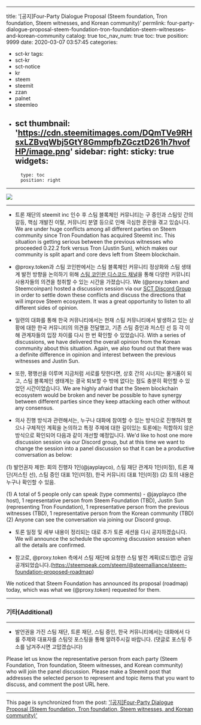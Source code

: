 
---
title: '[공지]Four-Party Dialogue Proposal (Steem foundation, Tron foundation, Steem witnesses, and Korean community)'
permlink: four-party-dialogue-proposal-steem-foundation-tron-foundation-steem-witnesses-and-korean-community
catalog: true
toc_nav_num: true
toc: true
position: 9999
date: 2020-03-07 03:57:45
categories:
- sct-kr
tags:
- sct-kr
- sct-notice
- kr
- steem
- steemit
- zzan
- palnet
- steemleo
- sct
thumbnail: 'https://cdn.steemitimages.com/DQmTVe9RHsxLZBvqWbj5GtY8GmmpfbZGcztD261h7hvofHP/image.png'
sidebar:
    right:
        sticky: true
widgets:
    -
        type: toc
        position: right
---


![](https://cdn.steemitimages.com/DQmTVe9RHsxLZBvqWbj5GtY8GmmpfbZGcztD261h7hvofHP/image.png)

***

* 트론 재단의 steemit inc 인수 후 스팀 블록체인 커뮤니티는 구 증인과 스팀잇 간의 갈등, 핵심 개발진 이탈, 커뮤니티 분열 등으로 인해 극심한 혼란을 겪고 있습니다.
We are under huge conflicts among all different parties on Steem community since Tron Foundation has acquired Steemit inc. This situation is getting serious between the previous witnesses who proceeded 0.22.2 fork versus Tron (Justin Sun), which makes our community is split apart and core devs left from Steem blockchain.


* @proxy.token과 스팀 코인판에서는 스팀 블록체인 커뮤니티 정상화와 스팀 생태계 발전 방향을 논의하기 위해 [스팀 코인판 디스코드 채널](https://discord.gg/hY63w3p)을 통해 다양한 커뮤니티 사용자들의 의견을 청취할 수 있는 시간을 가졌습니다. 
We (@proxy.token and Steemcoinpan) hosted a discussion session via our [SCT Discord Group](https://discord.gg/hY63w3p) in order to settle down these conflicts and discuss the directions that will improve Steem ecosystem. It was a great opportunity to listen to all different sides of opinion. 


* 일련의 대화를 통해 한국 커뮤니티에서는 현재 스팀 커뮤니티에서 발생하고 있는 상황에 대한 한국 커뮤니티의 의견을 전달했고, 기존 스팀 증인과 저스틴 선 등 각 이해 관계자들의 입장 차이를 다시 한 번 확인할 수 있었습니다.
With a series of discussions, we have delivered the overall opinion from the Korean community about this situation. Again, we also found out that there was a definite difference in opinion and interest between the previous witnesses and Justin Sun. 


* 또한, 평행선을 이루며 지금처럼 서로를 탓한다면, 상호 간의 시너지는 물거품이 되고, 스팀 블록체인 생태계는 결국 퇴보할 수 밖에 없다는 점도 충분히 확인할 수 있었던 시간이었습니다.
We are highly afraid that the Steem blockchain ecosystem would be broken and never be possible to have synergy between different parties since they keep attacking each other without any consensus.


* 의사 진행 방식과 관련해서는, 누구나 대화에 참여할 수 있는 방식으로 진행하려 했으나 구체적인 계획을 논의하고 특정 주제에 대한 깊이있는 토론에는 적합하지 않은 방식으로 확인되어 다음과 같이 개선할 예정입니다. 
We'd like to host one more discussion session via our Discord group, but at this time we want to change the session into a panel discussion so that it can be a productive conversation as below:

(1) 발언권자 제한: 회의 진행자 1인(@jayplayco), 스팀 재단 관계자 1인(미정), 트론 재단(저스틴 선), 스팀 증인 대표 1인(미정), 한국 커뮤니티 대표 1인(미정)
(2) 토의 내용은 누구나 확인할 수 있음.

(1) A total of 5 people only can speak (type comments) - @jayplayco (the host), 1 representative person from Steem Foundation (TBD), Justin Sun (representing Tron Foundation), 1 representative person from the previous witnesses (TBD), 1 representative person from the Korean community (TBD)
(2) Anyone can see the conversation via joining our Discord group.


* 토론 일정 및 세부 내용이 정리되는 대로 추가 토론 세션을 다시 공지하겠습니다.
We will announce the schedule the upcoming discussion session when all the details are confirmed.

* 참고로, @proxy.token 측에서 스팀 재단에 요청한 스팀 발전 계획(로드맵)은 금일 공개되었습니다.(https://steempeak.com/steem/@steemalliance/steem-foundation-proposed-roadmap)

We noticed that Steem Foundation has announced its proposal (roadmap) today, which was what we (@proxy.token) requested for them.


****

### 기타(Additional)

***

* 발언권을 가진 스팀 재단, 트론 재단, 스팀 증인, 한국 커뮤니티에서는 대화에서 다룰 주제와 대표자를 스팀잇 포스팅을 통해 알려주시길 바랍니다. (댓글로 포스팅 주소를 남겨주시면 고맙겠습니다)

Please let us know the representative person from each party (Steem Foundation, Tron foundation, Steem witnesses, and Korean community) who will join the panel discussion. Please make a Steemit post that addresses the selected person to represent and topic items that you want to discuss, and comment the post URL here.

- - -

This page is synchronized from the post: ['[공지]Four-Party Dialogue Proposal (Steem foundation, Tron foundation, Steem witnesses, and Korean community)'](https://steemit.com/@sct/four-party-dialogue-proposal-steem-foundation-tron-foundation-steem-witnesses-and-korean-community)
